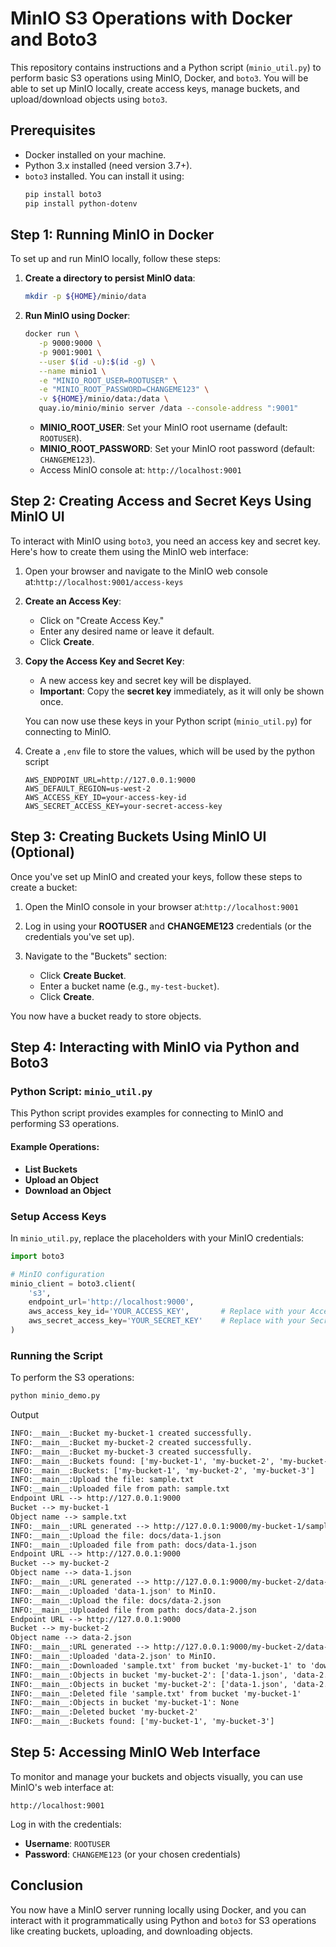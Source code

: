 # MinIO S3 Operations with Docker and Boto3

This repository contains instructions and a Python script (`minio_util.py`) to perform basic S3 operations using MinIO, Docker, and `boto3`. You will be able to set up MinIO locally, create access keys, manage buckets, and upload/download objects using `boto3`.

## Prerequisites

- Docker installed on your machine.
- Python 3.x installed (need version 3.7+).
- `boto3` installed. You can install it using:
  ```bash
  pip install boto3 
  pip install python-dotenv
  ```

## Step 1: Running MinIO in Docker

To set up and run MinIO locally, follow these steps:

1. **Create a directory to persist MinIO data**:

   ```bash
   mkdir -p ${HOME}/minio/data
   ```
2. **Run MinIO using Docker**:

   ```bash
   docker run \
      -p 9000:9000 \
      -p 9001:9001 \
      --user $(id -u):$(id -g) \
      --name minio1 \
      -e "MINIO_ROOT_USER=ROOTUSER" \
      -e "MINIO_ROOT_PASSWORD=CHANGEME123" \
      -v ${HOME}/minio/data:/data \
      quay.io/minio/minio server /data --console-address ":9001"
   ```

   - **MINIO_ROOT_USER**: Set your MinIO root username (default: `ROOTUSER`).
   - **MINIO_ROOT_PASSWORD**: Set your MinIO root password (default: `CHANGEME123`).
   - Access MinIO console at: `http://localhost:9001`

## Step 2: Creating Access and Secret Keys Using MinIO UI

To interact with MinIO using `boto3`, you need an access key and secret key. Here's how to create them using the MinIO web interface:

1. Open your browser and navigate to the MinIO web console at:`http://localhost:9001/access-keys`
2. **Create an Access Key**:

   - Click on "Create Access Key."
   - Enter any desired name or leave it default.
   - Click **Create**.
3. **Copy the Access Key and Secret Key**:

   - A new access key and secret key will be displayed.
   - **Important**: Copy the **secret key** immediately, as it will only be shown once.

   You can now use these keys in your Python script (`minio_util.py`) for connecting to MinIO.
4. Create a `,env` file to store the values, which will be used by the python script

   ```
   AWS_ENDPOINT_URL=http://127.0.0.1:9000
   AWS_DEFAULT_REGION=us-west-2
   AWS_ACCESS_KEY_ID=your-access-key-id
   AWS_SECRET_ACCESS_KEY=your-secret-access-key

   ```

## Step 3: Creating Buckets Using MinIO UI (Optional)

Once you've set up MinIO and created your keys, follow these steps to create a bucket:

1. Open the MinIO console in your browser at:`http://localhost:9001`
2. Log in using your **ROOTUSER** and **CHANGEME123** credentials (or the credentials you've set up).
3. Navigate to the "Buckets" section:

   - Click **Create Bucket**.
   - Enter a bucket name (e.g., `my-test-bucket`).
   - Click **Create**.

You now have a bucket ready to store objects.

## Step 4: Interacting with MinIO via Python and Boto3

### Python Script: `minio_util.py`

This Python script provides examples for connecting to MinIO and performing S3 operations.

#### Example Operations:

- **List Buckets**
- **Upload an Object**
- **Download an Object**

### Setup Access Keys

In `minio_util.py`, replace the placeholders with your MinIO credentials:

```python
import boto3

# MinIO configuration
minio_client = boto3.client(
    's3',
    endpoint_url='http://localhost:9000',
    aws_access_key_id='YOUR_ACCESS_KEY',       # Replace with your Access Key
    aws_secret_access_key='YOUR_SECRET_KEY'    # Replace with your Secret Key
)
```

### Running the Script

To perform the S3 operations:

```bash
python minio_demo.py
```

Output

```txt
INFO:__main__:Bucket my-bucket-1 created successfully.
INFO:__main__:Bucket my-bucket-2 created successfully.
INFO:__main__:Bucket my-bucket-3 created successfully.
INFO:__main__:Buckets found: ['my-bucket-1', 'my-bucket-2', 'my-bucket-3']
INFO:__main__:Buckets: ['my-bucket-1', 'my-bucket-2', 'my-bucket-3']
INFO:__main__:Upload the file: sample.txt
INFO:__main__:Uploaded file from path: sample.txt
Endpoint URL --> http://127.0.0.1:9000
Bucket --> my-bucket-1
Object name --> sample.txt
INFO:__main__:URL generated --> http://127.0.0.1:9000/my-bucket-1/sample.txt
INFO:__main__:Upload the file: docs/data-1.json
INFO:__main__:Uploaded file from path: docs/data-1.json
Endpoint URL --> http://127.0.0.1:9000
Bucket --> my-bucket-2
Object name --> data-1.json
INFO:__main__:URL generated --> http://127.0.0.1:9000/my-bucket-2/data-1.json
INFO:__main__:Uploaded 'data-1.json' to MinIO.
INFO:__main__:Upload the file: docs/data-2.json
INFO:__main__:Uploaded file from path: docs/data-2.json
Endpoint URL --> http://127.0.0.1:9000
Bucket --> my-bucket-2
Object name --> data-2.json
INFO:__main__:URL generated --> http://127.0.0.1:9000/my-bucket-2/data-2.json
INFO:__main__:Uploaded 'data-2.json' to MinIO.
INFO:__main__:Downloaded 'sample.txt' from bucket 'my-bucket-1' to 'downloaded_sample.txt'
INFO:__main__:Objects in bucket 'my-bucket-2': ['data-1.json', 'data-2.json']
INFO:__main__:Objects in bucket 'my-bucket-2': ['data-1.json', 'data-2.json']
INFO:__main__:Deleted file 'sample.txt' from bucket 'my-bucket-1'
INFO:__main__:Objects in bucket 'my-bucket-1': None
INFO:__main__:Deleted bucket 'my-bucket-2'
INFO:__main__:Buckets found: ['my-bucket-1', 'my-bucket-3']

```

## Step 5: Accessing MinIO Web Interface

To monitor and manage your buckets and objects visually, you can use MinIO's web interface at:

```
http://localhost:9001
```

Log in with the credentials:

- **Username**: `ROOTUSER`
- **Password**: `CHANGEME123` (or your chosen credentials)

## Conclusion

You now have a MinIO server running locally using Docker, and you can interact with it programmatically using Python and `boto3` for S3 operations like creating buckets, uploading, and downloading objects.
